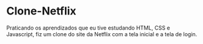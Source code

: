 # Clone-Netflix
Praticando os aprendizados que eu tive estudando HTML, CSS e Javascript, fiz um clone do site da Netflix com a tela inicial e a tela de login.
